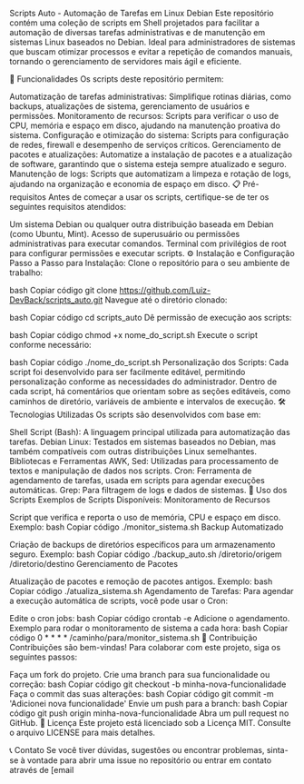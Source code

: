 Scripts Auto - Automação de Tarefas em Linux Debian
Este repositório contém uma coleção de scripts em Shell projetados para facilitar a automação de diversas tarefas administrativas e de manutenção em sistemas Linux baseados no Debian. Ideal para administradores de sistemas que buscam otimizar processos e evitar a repetição de comandos manuais, tornando o gerenciamento de servidores mais ágil e eficiente.

🚀 Funcionalidades
Os scripts deste repositório permitem:

Automatização de tarefas administrativas: Simplifique rotinas diárias, como backups, atualizações de sistema, gerenciamento de usuários e permissões.
Monitoramento de recursos: Scripts para verificar o uso de CPU, memória e espaço em disco, ajudando na manutenção proativa do sistema.
Configuração e otimização do sistema: Scripts para configuração de redes, firewall e desempenho de serviços críticos.
Gerenciamento de pacotes e atualizações: Automatize a instalação de pacotes e a atualização de software, garantindo que o sistema esteja sempre atualizado e seguro.
Manutenção de logs: Scripts que automatizam a limpeza e rotação de logs, ajudando na organização e economia de espaço em disco.
📋 Pré-requisitos
Antes de começar a usar os scripts, certifique-se de ter os seguintes requisitos atendidos:

Um sistema Debian ou qualquer outra distribuição baseada em Debian (como Ubuntu, Mint).
Acesso de superusuário ou permissões administrativas para executar comandos.
Terminal com privilégios de root para configurar permissões e executar scripts.
⚙️ Instalação e Configuração
Passo a Passo para Instalação:
Clone o repositório para o seu ambiente de trabalho:

bash
Copiar código
git clone https://github.com/Luiz-DevBack/scripts_auto.git
Navegue até o diretório clonado:

bash
Copiar código
cd scripts_auto
Dê permissão de execução aos scripts:

bash
Copiar código
chmod +x nome_do_script.sh
Execute o script conforme necessário:

bash
Copiar código
./nome_do_script.sh
Personalização dos Scripts:
Cada script foi desenvolvido para ser facilmente editável, permitindo personalização conforme as necessidades do administrador.
Dentro de cada script, há comentários que orientam sobre as seções editáveis, como caminhos de diretório, variáveis de ambiente e intervalos de execução.
🛠 Tecnologias Utilizadas
Os scripts são desenvolvidos com base em:

Shell Script (Bash): A linguagem principal utilizada para automatização das tarefas.
Debian Linux: Testados em sistemas baseados no Debian, mas também compatíveis com outras distribuições Linux semelhantes.
Bibliotecas e Ferramentas
AWK, Sed: Utilizadas para processamento de textos e manipulação de dados nos scripts.
Cron: Ferramenta de agendamento de tarefas, usada em scripts para agendar execuções automáticas.
Grep: Para filtragem de logs e dados de sistemas.
🚀 Uso dos Scripts
Exemplos de Scripts Disponíveis:
Monitoramento de Recursos

Script que verifica e reporta o uso de memória, CPU e espaço em disco.
Exemplo:
bash
Copiar código
./monitor_sistema.sh
Backup Automatizado

Criação de backups de diretórios específicos para um armazenamento seguro.
Exemplo:
bash
Copiar código
./backup_auto.sh /diretorio/origem /diretorio/destino
Gerenciamento de Pacotes

Atualização de pacotes e remoção de pacotes antigos.
Exemplo:
bash
Copiar código
./atualiza_sistema.sh
Agendamento de Tarefas:
Para agendar a execução automática de scripts, você pode usar o Cron:

Edite o cron jobs:
bash
Copiar código
crontab -e
Adicione o agendamento. Exemplo para rodar o monitoramento de sistema a cada hora:
bash
Copiar código
0 * * * * /caminho/para/monitor_sistema.sh
🔧 Contribuição
Contribuições são bem-vindas! Para colaborar com este projeto, siga os seguintes passos:

Faça um fork do projeto.
Crie uma branch para sua funcionalidade ou correção:
bash
Copiar código
git checkout -b minha-nova-funcionalidade
Faça o commit das suas alterações:
bash
Copiar código
git commit -m 'Adicionei nova funcionalidade'
Envie um push para a branch:
bash
Copiar código
git push origin minha-nova-funcionalidade
Abra um pull request no GitHub.
📜 Licença
Este projeto está licenciado sob a Licença MIT. Consulte o arquivo LICENSE para mais detalhes.

📞 Contato
Se você tiver dúvidas, sugestões ou encontrar problemas, sinta-se à vontade para abrir uma issue no repositório ou entrar em contato através de [email
